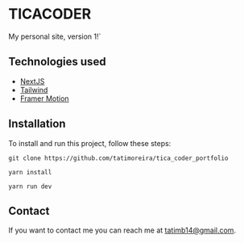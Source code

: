 # TICACODER
My personal site, version 1!`


## Technologies used
* [NextJS](https://nextjs.org/) 
* [Tailwind]( https://tailwindcss.com/) 
* [Framer Motion]( https://www.framer.com/motion/)  


## Installation

To install and run this project, follow these steps:

```
git clone https://github.com/tatimoreira/tica_coder_portfolio
```
```
yarn install
```
```
yarn run dev
```

## Contact

If you want to contact me you can reach me at tatimb14@gmail.com.

